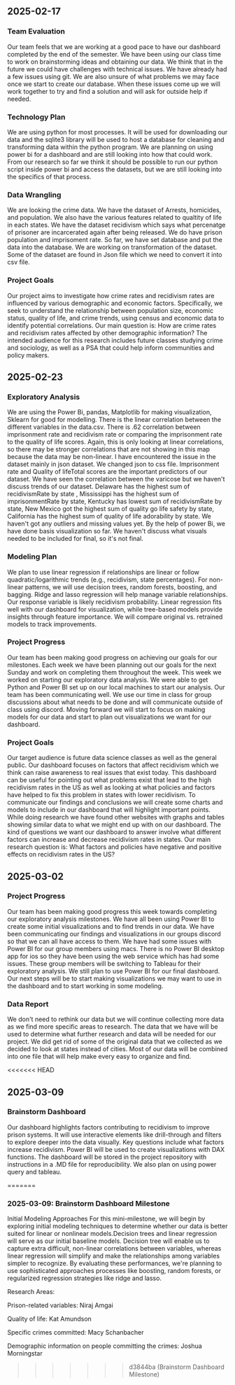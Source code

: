 
 ## 2025-02-17
 
 ### Team Evaluation

 Our team feels that we are working at a good pace to have our dashboard completed by the end of the semester. We have been using our class time to work on brainstorming ideas and obtaining our data. We think that in the future we could have challenges with technical issues. We have already had a few issues using git. We are also unsure of what problems we may face once we start to create our database. When these issues come up we will work together to try and find a solution and will ask for outside help if needed.


 ### Technology Plan

 We are using python for most processes. It will be used for downloading our data and the sqlite3 library will be used to host a database for cleaning and transforming data within the python program. We are planning on using power bi for a dashboard and are still looking into how that could work. From our research so far we think it should be possible to run our python script inside power bi and access the datasets, but we are still looking into the specifics of that process.  


 ### Data Wrangling
 
We are looking the crime data. We have the dataset of Arrests, homicides, and population. We also have the various features related to qualtity of life in each states. We have the dataset recidivism which says what percenatge of prisoner are incarcerated again after being released. We do have prison population and imprisoment rate. So far, we have set database and put the data into the database. We are working on transformation of the dataset. Some of the dataset are found in Json file which we need to convert it into csv file. 


 ### Project Goals
 
 Our project aims to investigate how crime rates and recidivism rates are influenced by various demographic and economic factors. Specifically, we seek to understand the relationship between population size, economic status, quality of life, and crime trends, using census and economic data to identify potential correlations. Our main question is: How are crime rates and recidivism rates affected by other demographic information? The intended audience for this research includes future classes studying crime and sociology, as well as a PSA that could help inform communities and policy makers.

  
  ## 2025-02-23
 
 ### Exploratory Analysis

We are using the Power Bi,  pandas, Matplotlib for making visualization, Sklearn for good for modelling. There is the linear correlation between the different variables in the data.csv. There is  .62 correlation between imprisonment rate and recidivism rate or comparing the imprisonment rate to the quality of life scores. Again, this is only looking at linear correlations, so there may be stronger correlations that are not showing in this map because the data may be non-linear. I have encountered the issue in the dataset mainly in json dataset. We changed  json to css file. Imprisonment rate and Quality of lifeTotal scores are the important predictors of our dataset. We have seen the correlation between the varicose but we haven't discuss trends of our dataset. Delaware  has the highest sum of recidivismRate by state , Mississippi has the highest sum of imprisonmentRate by state, Kentucky has lowest  sum of recidivismRate by state, New Mexico got the highest sum of quality go life safety by state, California has the highest sum of quality of life adorability by state. We haven't got any outliers and missing values yet. By the help of power Bi, we have done basis visualization so far. We haven't discuss what visuals needed to be included for final, so it's not final. 

### Modeling Plan

We plan to use linear regression if relationships are linear or follow quadratic/logarithmic trends (e.g., recidivism, state percentages). For non-linear patterns, we will use decision trees, random forests, boosting, and bagging. Ridge and lasso regression will help manage variable relationships. Our response variable is likely recidivism probability. Linear regression fits well with our dashboard for visualization, while tree-based models provide insights through feature importance. We will compare original vs. retrained models to track improvements.

### Project Progress

Our team has been making good progress on achieving our goals for our milestones. Each week we have been planning out our goals for the next Sunday and work on completing them throughout the week. This week we worked on starting our exploratory data analysis. We were able to get Python and Power BI set up on our local machines to start our analysis. Our team has been communicating well. We use our time in class for group discussions about what needs to be done and will communicate outside of class using discord. Moving forward we will start to focus on making models for our data and start to plan out visualizations we want for our dashboard.

### Project Goals

Our target audience is future data science classes as well as the general public. Our dashboard focuses on factors that affect recidivism which we think can raise awareness to real issues that exist today. This dashboard can be useful for pointing out what problems exist that lead to the high recidivism rates in the US as well as looking at what policies and factors have helped to fix this problem in states with lower recidivism. To communicate our findings and conclusions we will create some charts and models to include in our dashboard that will highlight important points. While doing research we have found other websites with graphs and tables showing similar data to what we might end up with on our dashboard. The kind of questions we want our dashboard to answer involve what different factors can increase and decrease recidivism rates in states. Our main research question is: What factors and policies have negative and positive effects on recidivism rates in the US?

## 2025-03-02

### Project Progress
Our team has been making good progress this week towards completing our exploratory analysis milestones. We have all been using Power BI to create some initial visualizations and to find trends in our data. We have been communicating our findings and visualizations in our groups discord so that we can all have access to them. We have had some issues with Power BI for our group members using macs. There is no Power BI desktop app for ios so they have been using the web service which has had some issues. These group members will be switching to Tableau for their exploratory analysis. We still plan to use Power BI for our final dashboard. Our next steps will be to start making visualizations we may want to use in the dashboard and to start working in some modeling.

### Data Report
We don't need to rethink our data but we will continue collecting more data as we find more specific areas to research. The data that we have will be used to determine what further research and data will be needed for our project. We did get rid of some of the original data that we collected as we decided to look at states instead of cities. Most of our data will be combined into one file that will help make every easy to organize and find.

<<<<<<< HEAD
## 2025-03-09

### Brainstorm Dashboard

Our dashboard highlights factors contributing to recidivism to improve prison systems. It will use interactive elements like drill-through and filters to explore deeper into the data visually. Key questions include what factors increase recidivism. Power BI will be used to create visualizations with DAX functions. The dashboard will be stored in the project repository with instructions in a .MD file for reproducibility. We also plan on using power query and tableau. 

=======
### 2025-03-09: Brainstorm Dashboard Milestone
Initial Modeling Approaches
For this mini-milestone, we will begin by exploring initial modeling techniques to determine whether our data is better suited for linear or nonlinear models.Decision trees and linear regression will serve as our initial baseline models. Decision tree will enable us to capture extra difficult, non-linear correlations between variables, whereas linear regression will simplify and make the relationships among variables simpler to recognize. By evaluating these performances, we're planning to use sophisticated approaches processes like boosting, random forests, or regularized regression strategies like ridge and lasso.

 Research Areas:

Prison-related variables: Niraj Amgai

Quality of life: Kat Amundson

Specific crimes committed: Macy Schanbacher

Demographic information on people committing the crimes: Joshua Morningstar
>>>>>>> d3844ba (Brainstorm Dashboard Milestone)


